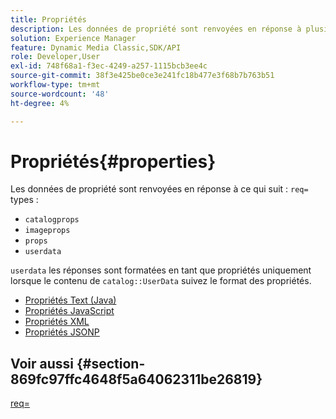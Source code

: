 ```yaml
---
title: Propriétés
description: Les données de propriété sont renvoyées en réponse à plusieurs types req=.
solution: Experience Manager
feature: Dynamic Media Classic,SDK/API
role: Developer,User
exl-id: 748f68a1-f3ec-4249-a257-1115bcb3ee4c
source-git-commit: 38f3e425be0ce3e241fc18b477e3f68b7b763b51
workflow-type: tm+mt
source-wordcount: '48'
ht-degree: 4%

---
```


# Propriétés{#properties}

Les données de propriété sont renvoyées en réponse à ce qui suit : `req=` types :

* `catalogprops`
* `imageprops`
* `props`
* `userdata`

`userdata` les réponses sont formatées en tant que propriétés uniquement lorsque le contenu de `catalog::UserData` suivez le format des propriétés.

* [Propriétés Text (Java)](r-text-java-properties.md)
* [Propriétés JavaScript](r-javascript-properties.md)
* [Propriétés XML](r-xml-properties.md)
* [Propriétés JSONP](r-json-properties.md)


## Voir aussi {#section-869fc97ffc4648f5a64062311be26819}

[req=](../../../../../../is-api/http-ref/image-serving-api-ref/c-http-protocol-reference/c-command-reference/r-req/r-req.md#reference-907cdb4a97034db7ad94695f25552e76)
